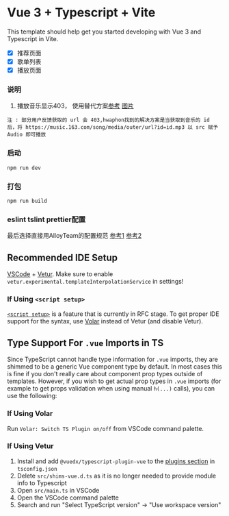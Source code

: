 # Vue 3 + Typescript + Vite

This template should help get you started developing with Vue 3 and Typescript in Vite.

- [x] 推荐页面
- [x] 歌单列表
- [x] 播放页面

<!-- # TODO 歌单列表 -->
<!-- # TODO 播放页面 -->
<!-- # TODO 小播放器-->


### 说明
1. 播放音乐显示403， 使用替代方案[参考](https://neteasecloudmusicapi.vercel.app/#/?id=%e8%8e%b7%e5%8f%96%e9%9f%b3%e4%b9%90-url)
[图片](docs/img/desc.png)
```
注 : 部分用户反馈获取的 url 会 403,hwaphon找到的解决方案是当获取到音乐的 id 后，将 https://music.163.com/song/media/outer/url?id=id.mp3 以 src 赋予 Audio 即可播放
```

### 启动
```
npm run dev
```
### 打包
```
npm run build
```

### eslint tslint prettier配置
最后选择直接用AlloyTeam的配置规范
[参考1](https://github.com/xcatliu/typescript-tutorial/blob/master/engineering/lint.md)
[参考2](https://github.com/AlloyTeam/eslint-config-alloy/blob/master/README.zh-CN.md#vue)
## Recommended IDE Setup

[VSCode](https://code.visualstudio.com/) + [Vetur](https://marketplace.visualstudio.com/items?itemName=octref.vetur). Make sure to enable `vetur.experimental.templateInterpolationService` in settings!

### If Using `<script setup>`

[`<script setup>`](https://github.com/vuejs/rfcs/pull/227) is a feature that is currently in RFC stage. To get proper IDE support for the syntax, use [Volar](https://marketplace.visualstudio.com/items?itemName=johnsoncodehk.volar) instead of Vetur (and disable Vetur).

## Type Support For `.vue` Imports in TS

Since TypeScript cannot handle type information for `.vue` imports, they are shimmed to be a generic Vue component type by default. In most cases this is fine if you don't really care about component prop types outside of templates. However, if you wish to get actual prop types in `.vue` imports (for example to get props validation when using manual `h(...)` calls), you can use the following:

### If Using Volar

Run `Volar: Switch TS Plugin on/off` from VSCode command palette.

### If Using Vetur

1. Install and add `@vuedx/typescript-plugin-vue` to the [plugins section](https://www.typescriptlang.org/tsconfig#plugins) in `tsconfig.json`
2. Delete `src/shims-vue.d.ts` as it is no longer needed to provide module info to Typescript
3. Open `src/main.ts` in VSCode
4. Open the VSCode command palette
5. Search and run "Select TypeScript version" -> "Use workspace version"
